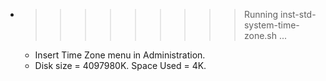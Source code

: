 * >>>>>>>>> Running inst-std-system-time-zone.sh ...
  * Insert Time Zone menu in Administration.
  * Disk size = 4097980K. Space Used = 4K.
